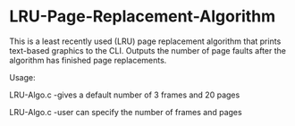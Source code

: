 # LRU-Page-Replacement-Algorithm
This is a least recently used (LRU) page replacement algorithm that prints text-based graphics to the CLI.
Outputs the number of page faults after the algorithm has finished page replacements.

Usage:

  LRU-Algo.c
    -gives a default number of 3 frames and 20 pages

  LRU-Algo.c <number of frames> <number of pages>
    -user can specify the number of frames and pages
